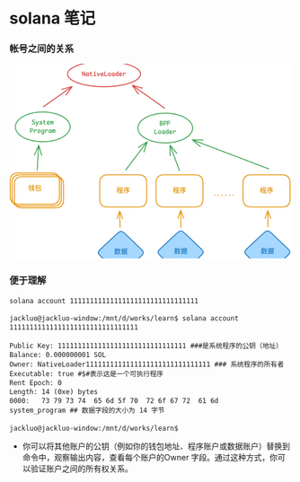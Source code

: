 # solana  笔记

### 帐号之间的关系 
![帐号之间的关系](image.png)

### 便于理解 
```bash
solana account 11111111111111111111111111111111
```
```output
jackluo@jackluo-window:/mnt/d/works/learn$ solana account 11111111111111111111111111111111

Public Key: 11111111111111111111111111111111 ###是系统程序的公钥（地址）
Balance: 0.000000001 SOL 
Owner: NativeLoader1111111111111111111111111111111 ### 系统程序的所有者
Executable: true #$#表示这是一个可执行程序
Rent Epoch: 0
Length: 14 (0xe) bytes
0000:   73 79 73 74  65 6d 5f 70  72 6f 67 72  61 6d         system_program ## 数据字段的大小为 14 字节

jackluo@jackluo-window:/mnt/d/works/learn$ 
```
- 你可以将其他账户的公钥（例如你的钱包地址、程序账户或数据账户）替换到命令中，观察输出内容，查看每个账户的Owner 字段。通过这种方式，你可以验证账户之间的所有权关系。
